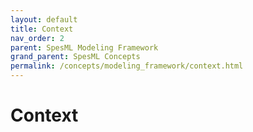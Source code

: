 ```yaml
---
layout: default
title: Context
nav_order: 2
parent: SpesML Modeling Framework
grand_parent: SpesML Concepts
permalink: /concepts/modeling_framework/context.html
---
```

# Context
